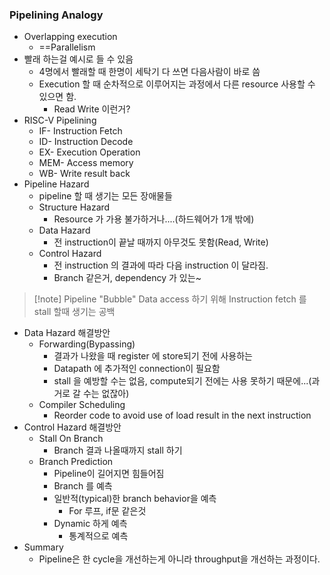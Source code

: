 ### Pipelining Analogy
- Overlapping execution
	- ==Parallelism
- 빨래 하는걸 예시로 들 수 있음
	- 4명에서 빨래할 때 한명이 세탁기 다 쓰면 다음사람이 바로 씀
	- Execution 할 때 순차적으로 이루어지는 과정에서 다른 resource 사용할 수 있으면 함.
		- Read Write 이런거?
- RISC-V Pipelining
	- IF- Instruction Fetch
	- ID- Instruction Decode
	- EX- Execution Operation
	- MEM- Access memory
	- WB- Write result back
- Pipeline Hazard
	- pipeline 할 때 생기는 모든 장애물들
	- Structure Hazard
		- Resource 가 가용 불가하거나....(하드웨어가 1개 밖에)
	- Data Hazard
		- 전 instruction이 끝날 때까지 아무것도 못함(Read, Write)
	- Control Hazard
		- 전 instruction 의 결과에 따라 다음 instruction 이 달라짐.
		- Branch 같은거, dependency 가 있는~
>[!note] Pipeline "Bubble"
>Data access 하기 위해 Instruction fetch 를 stall 할때 생기는 공백
- Data Hazard 해결방안
	- Forwarding(Bypassing)
		- 결과가 나왔을 때 register 에 store되기 전에 사용하는 
		- Datapath 에 추가적인 connection이 필요함
		- stall 을 예방할 수는 없음, compute되기 전에는 사용 못하기 때문에...(과거로 갈 수는 없잖아)
	- Compiler Scheduling
		- Reorder code to avoid use of load result in the next instruction
- Control Hazard 해결방안
	- Stall On Branch
		- Branch 결과 나올때까지 stall 하기
	- Branch Prediction
		- Pipeline이 길어지면 힘들어짐
		- Branch 를 예측
		- 일반적(typical)한 branch behavior을 예측
			- For 루프, if문 같은것
		- Dynamic 하게 예측
			- 통계적으로 예측
- Summary
	- Pipeline은 한 cycle을 개선하는게 아니라 throughput을 개선하는 과정이다.